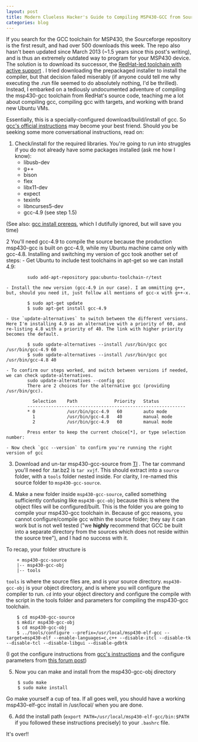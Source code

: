 ```yaml
---
layout: post
title: Modern Clueless Hacker's Guide to Compiling MSP430-GCC from Source
categories: blog
---
```


If you search for the GCC toolchain for MSP430, the Sourceforge repository is the first result, and had over 500 downloads this week. The repo also hasn't been updated since March 2013 (~1.5 years since this post's writing), and is thus an extremely outdated way to program for your MSP430 device. The solution is to download its successor, the [RedHat-led toolchain with active support](http://www.ti.com/tool/msp430-gcc-opensource) . I tried downloading the prepackaged installer to install the compiler, but that decision failed miserably (if anyone could tell me why executing the .run file seemed to do absolutely nothing, I'd be thrilled). Instead, I embarked on a tediously undocumented adventure of compiling the msp430-gcc toolchain from RedHat's source code, teaching me a lot about compiling gcc, compiling gcc with targets, and working with brand new Ubuntu VMs. 

Essentially, this is a specially-configured download/build/install of gcc. So [gcc's official instructions](https://gcc.gnu.org/install/) may become your best friend. Should you be seeking some more conversational instructions, read on:

1. Check/install for the required libraries. You're going to run into struggles if you do not already have some packages installed (ask me how I know):
	- libusb-dev
	- g++ 
	- bison
	- flex
	- libx11-dev
	- expect
	- texinfo
	- libncurses5-dev 
	- gcc-4.9 (see step 1.5)

 (See also: [gcc install prereqs](https://gcc.gnu.org/install/prerequisites.html), which I dutifully ignored, but will save you time)

2 You'll need gcc-4.9 to compile the source because the production msp430-gcc is built on gcc-4.9, while my Ubuntu machine came only with gcc-4.8. Installing and switching my version of gcc took another set of steps:
	- Get Ubuntu to include test toolchains in apt-get so we can install 4.9:

			sudo add-apt-repository ppa:ubuntu-toolchain-r/test

	- Install the new version (gcc-4.9 in our case). I am ommitting g++, but, should you need it, just follow all mentions of gcc-x with g++-x.

			$ sudo apt-get update
			$ sudo apt-get install gcc-4.9

	- Use `update-alternatives` to switch between the different versions. Here I'm installing 4.9 as an alternative with a priority of 60, and re-listing 4.8 with a priority of 40. The link with higher priority becomes the default.

			$ sudo update-alternatives --install /usr/bin/gcc gcc /usr/bin/gcc-4.9 60
			$ sudo update-alternatives --install /usr/bin/gcc gcc /usr/bin/gcc-4.8 40

	- To confirm our steps worked, and switch between versions if needed, we can check update-alternatives.
			sudo update-alternatives --config gcc
			There are 2 choices for the alternative gcc (providing /usr/bin/gcc).

			  Selection    Path              Priority   Status
			------------------------------------------------------------
			* 0            /usr/bin/gcc-4.9   60        auto mode
			  1            /usr/bin/gcc-4.8   40        manual mode
			  2            /usr/bin/gcc-4.9   60        manual mode

			Press enter to keep the current choice[*], or type selection number: 

	- Now check `gcc --version` to confirm you're running the right version of gcc

3. Download and un-tar msp430-gcc-source from [TI](http://software-dl.ti.com/msp430/msp430_public_sw/mcu/msp430/MSPGCC/latest/index_FDS.html) . The tar command you'll need for .tar.bz2 is `tar xvjf`. This should extract into a `source` folder, with a `tools` folder nested inside. For clarity, I re-named this source folder to `msp430-gcc-source`. 

4. Make a new folder inside `msp430-gcc-source`, called something sufficiently confusing like `msp430-gcc-obj` because this is where the object files will be configured/built. This is the folder you are going to compile your msp430-gcc toolchain in. Because of gcc reasons, you cannot configure/compile gcc within the source folder; they say it can work but is not well tested ("we **highly** recommend that GCC be built into a separate directory from the sources which does not reside within the source tree"), and I had no success with it. 

 To recap, your folder structure is

		+ msp430-gcc-source
		|-- msp430-gcc-obj
		|-- tools


 `tools` is where the source files are, and is your source directory. `msp430-gcc-obj` is your object directory, and is where you will configure the compiler to run. `cd` into your object directory and configure the compile with the script in the tools folder and parameters for compiling the msp430-gcc toolchain.

		$ cd msp430-gcc-source
		$ mkdir msp430-gcc-obj
		$ cd msp430-gcc-obj
		$ ../tools/configure --prefix=/usr/local/msp430-elf-gcc --target=msp430-elf --enable-languages=c,c++ --disable-itcl --disable-tk --disable-tcl --disable-libgui --disable-gdbtk

 (I got the configure instructions from [gcc's instructions](https://gcc.gnu.org/install/configure.html) and the configure parameters from [this forum post](http://e2e.ti.com/support/development_tools/compiler/f/343/p/365014/1284624.aspx))


5. Now you can make and install from the msp430-gcc-obj directory

		$ sudo make
		$ sudo make install

 Go make yourself a cup of tea. If all goes well, you should have a working msp430-elf-gcc install in /usr/local/ when you are done. 

6. Add the install path (`export PATH=/usr/local/msp430-elf-gcc/bin:$PATH` if you followed these instructions precisely) to your `.bashrc` file. 


It's over!! 